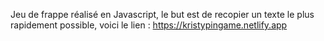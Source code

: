 Jeu de frappe réalisé en Javascript, le but est de recopier un texte le plus rapidement possible, voici le lien : https://kristypingame.netlify.app
